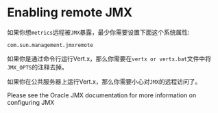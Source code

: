 # Enabling remote JMX

如果你想`metrics`远程被`JMX`暴露，最少你需要设置下面这个系统属性:
```
com.sun.management.jmxremote
```
如果你是通过命令行运行Vert.x，那么你需要在`vertx or vertx.bat`文件中将`JMX_OPTS`的注释去掉。

如果你在公共服务器上运行Vert.x，那么你需要小心对`JMX`的远程访问了。

Please see the Oracle JMX documentation for more information on configuring JMX